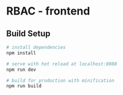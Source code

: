 # RBAC - frontend


## Build Setup

``` bash
# install dependencies
npm install

# serve with hot reload at localhost:8080
npm run dev

# build for production with minification
npm run build
```

